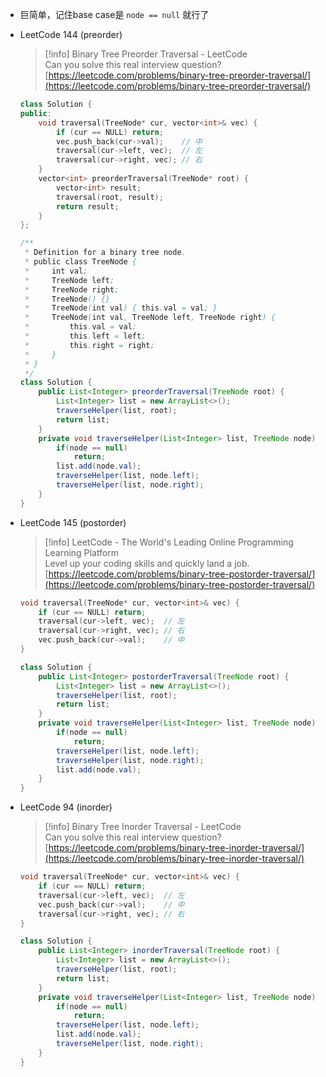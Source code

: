 - 巨简单，记住base case是 `node == null` 就行了
- LeetCode 144 (preorder)
    
    > [!info] Binary Tree Preorder Traversal - LeetCode  
    > Can you solve this real interview question?  
    > [https://leetcode.com/problems/binary-tree-preorder-traversal/](https://leetcode.com/problems/binary-tree-preorder-traversal/)  
    
    ```C++
    class Solution {
    public:
        void traversal(TreeNode* cur, vector<int>& vec) {
            if (cur == NULL) return;
            vec.push_back(cur->val);    // 中
            traversal(cur->left, vec);  // 左
            traversal(cur->right, vec); // 右
        }
        vector<int> preorderTraversal(TreeNode* root) {
            vector<int> result;
            traversal(root, result);
            return result;
        }
    };
    ```
    
    ```Java
    /**
     * Definition for a binary tree node.
     * public class TreeNode {
     *     int val;
     *     TreeNode left;
     *     TreeNode right;
     *     TreeNode() {}
     *     TreeNode(int val) { this.val = val; }
     *     TreeNode(int val, TreeNode left, TreeNode right) {
     *         this.val = val;
     *         this.left = left;
     *         this.right = right;
     *     }
     * }
     */
    class Solution {
        public List<Integer> preorderTraversal(TreeNode root) {
            List<Integer> list = new ArrayList<>();
            traverseHelper(list, root);
            return list;
        }
        private void traverseHelper(List<Integer> list, TreeNode node) {
            if(node == null)
                return;
            list.add(node.val);
            traverseHelper(list, node.left);
            traverseHelper(list, node.right);
        }
    }
    ```
    
- LeetCode 145 (postorder)
    
    > [!info] LeetCode - The World's Leading Online Programming Learning Platform  
    > Level up your coding skills and quickly land a job.  
    > [https://leetcode.com/problems/binary-tree-postorder-traversal/](https://leetcode.com/problems/binary-tree-postorder-traversal/)  
    
    ```C++
    void traversal(TreeNode* cur, vector<int>& vec) {
    	if (cur == NULL) return;
    	traversal(cur->left, vec);  // 左
    	traversal(cur->right, vec); // 右
    	vec.push_back(cur->val);    // 中
    }
    ```
    
    ```Java
    class Solution {
        public List<Integer> postorderTraversal(TreeNode root) {
            List<Integer> list = new ArrayList<>();
            traverseHelper(list, root);
            return list;
        }
        private void traverseHelper(List<Integer> list, TreeNode node) {
            if(node == null)
                return;
            traverseHelper(list, node.left);
            traverseHelper(list, node.right);
            list.add(node.val);
        }
    }
    ```
    
- LeetCode 94 (inorder)
    
    > [!info] Binary Tree Inorder Traversal - LeetCode  
    > Can you solve this real interview question?  
    > [https://leetcode.com/problems/binary-tree-inorder-traversal/](https://leetcode.com/problems/binary-tree-inorder-traversal/)  
    
    ```C++
    void traversal(TreeNode* cur, vector<int>& vec) {
        if (cur == NULL) return;
        traversal(cur->left, vec);  // 左
        vec.push_back(cur->val);    // 中
        traversal(cur->right, vec); // 右
    }
    ```
    
    ```Java
    class Solution {
        public List<Integer> inorderTraversal(TreeNode root) {
            List<Integer> list = new ArrayList<>();
            traverseHelper(list, root);
            return list;
        }
        private void traverseHelper(List<Integer> list, TreeNode node) {
            if(node == null)
                return;
            traverseHelper(list, node.left);
            list.add(node.val);
            traverseHelper(list, node.right);
        }
    }
    ```